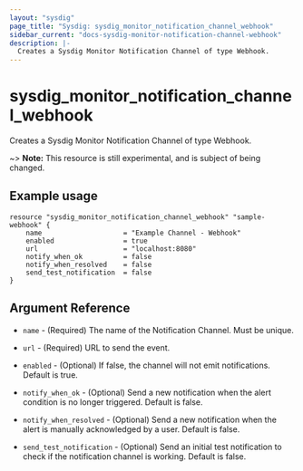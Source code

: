 ```yaml
---
layout: "sysdig"
page_title: "Sysdig: sysdig_monitor_notification_channel_webhook"
sidebar_current: "docs-sysdig-monitor-notification-channel-webhook"
description: |-
  Creates a Sysdig Monitor Notification Channel of type Webhook.
---
```


# sysdig\_monitor\_notification\_channel\_webhook

Creates a Sysdig Monitor Notification Channel of type Webhook.

~> **Note:** This resource is still experimental, and is subject of being changed.

## Example usage

```hcl
resource "sysdig_monitor_notification_channel_webhook" "sample-webhook" {
	name                    = "Example Channel - Webhook"
	enabled                 = true
	url                     = "localhost:8080"
	notify_when_ok          = false
	notify_when_resolved    = false
	send_test_notification  = false
}
```

## Argument Reference

* `name` - (Required) The name of the Notification Channel. Must be unique.

* `url` - (Required) URL to send the event.

* `enabled` - (Optional) If false, the channel will not emit notifications. Default is true.

* `notify_when_ok` - (Optional) Send a new notification when the alert condition is 
    no longer triggered. Default is false.

* `notify_when_resolved` - (Optional) Send a new notification when the alert is manually 
    acknowledged by a user. Default is false.

* `send_test_notification` - (Optional) Send an initial test notification to check
    if the notification channel is working. Default is false.
